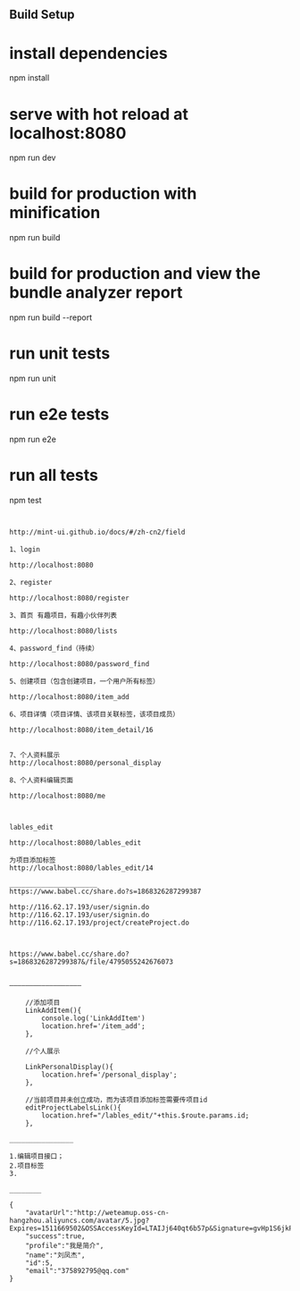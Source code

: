 ## Build Setup


# install dependencies
npm install

# serve with hot reload at localhost:8080
npm run dev

# build for production with minification
npm run build

# build for production and view the bundle analyzer report
npm run build --report

# run unit tests
npm run unit

# run e2e tests
npm run e2e

# run all tests
npm test
```


http://mint-ui.github.io/docs/#/zh-cn2/field

1、login  

http://localhost:8080

2、register

http://localhost:8080/register

3、首页 有趣项目，有趣小伙伴列表

http://localhost:8080/lists

4、password_find（待续）

http://localhost:8080/password_find

5、创建项目（包含创建项目，一个用户所有标签）

http://localhost:8080/item_add

6、项目详情（项目详情、该项目关联标签，该项目成员）

http://localhost:8080/item_detail/16


7、个人资料展示
http://localhost:8080/personal_display

8、个人资料编辑页面

http://localhost:8080/me



lables_edit

http://localhost:8080/lables_edit

为项目添加标签
http://localhost:8080/lables_edit/14

______________________
https://www.babel.cc/share.do?s=1868326287299387

http://116.62.17.193/user/signin.do
http://116.62.17.193/user/signin.do
http://116.62.17.193/project/createProject.do



https://www.babel.cc/share.do?s=1868326287299387&/file/4795055242676073


——————————————————
	
	//添加项目
	LinkAddItem(){
		console.log('LinkAddItem')
		location.href='/item_add';
	},

	//个人展示

	LinkPersonalDisplay(){
		location.href='/personal_display';
	},

	//当前项目并未创立成功，而为该项目添加标签需要传项目id
	editProjectLabelsLink(){
		location.href="/lables_edit/"+this.$route.params.id;
	},

________________

1.编辑项目接口；
2.项目标签
3.

________

{
	"avatarUrl":"http://weteamup.oss-cn-hangzhou.aliyuncs.com/avatar/5.jpg?Expires=1511669502&OSSAccessKeyId=LTAIJj640qt6b57p&Signature=gvHp1S6jkPmFDsg5SHDWAGvyGBs%3D",
	"success":true,
	"profile":"我是简介",
	"name":"刘凤杰",
	"id":5,
	"email":"375892795@qq.com"
}


